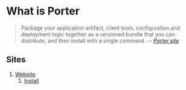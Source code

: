 # What is Porter

> Package your application artifact, client tools, configuration and deployment logic together
> as a versioned bundle that you can distribute, and then install with a single command.
> -- *[Porter site](https://porter.sh/)*

## Sites

1. [Website](https://porter.sh/)
    1. [Install](https://porter.sh/install/)
